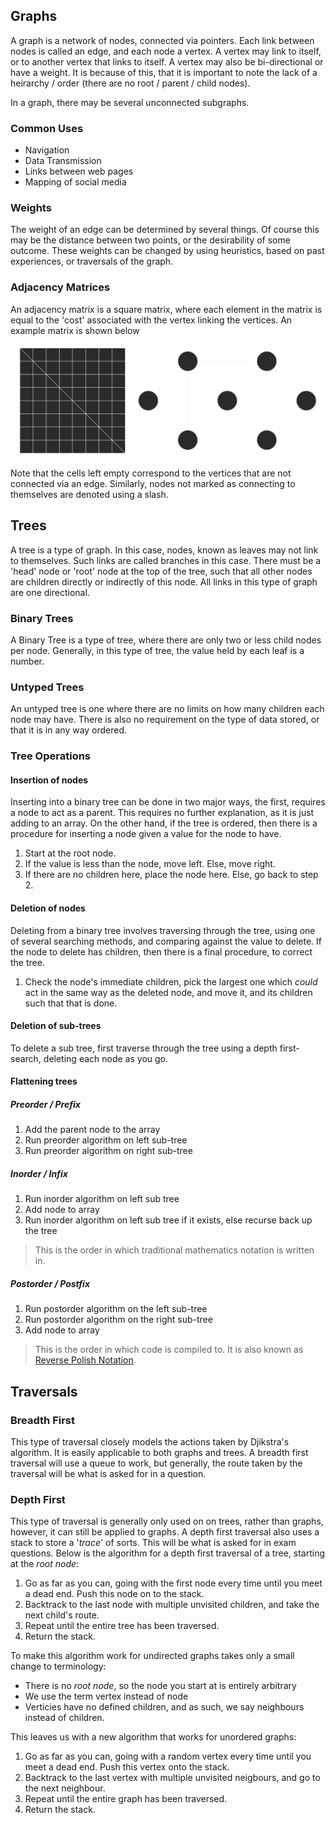 ## Graphs
A graph is a network of nodes, connected via pointers. Each link between nodes is called an edge, and each node a vertex. A vertex may link to itself, or to another vertex that links to itself. A vertex may also be bi-directional or have a weight. It is because of this, that it is important to note the lack of a heirarchy / order (there are no root / parent / child nodes).

In a graph, there may be several unconnected subgraphs.

### Common Uses
- Navigation
- Data Transmission
- Links between web pages
- Mapping of social media

### Weights
The weight of an edge can be determined by several things. Of course this may be the distance between two points, or the desirability of some outcome. These weights can be changed by using heuristics, based on past experiences, or traversals of the graph.

### Adjacency Matrices
An adjacency matrix is a square matrix, where each element in the matrix is equal to the 'cost' associated with the vertex linking the vertices. An example matrix is shown below

![Ajacency Matrix](./Images/Graphs/Ajacency-Matrix.svg)

Note that the cells left empty correspond to the vertices that are not connected via an edge. Similarly, nodes not marked as connecting to themselves are denoted using a slash.

## Trees
A tree is a type of graph. In this case, nodes, known as leaves may not link to themselves. Such links are called branches in this case. There must be a 'head' node or 'root' node at the top of the tree, such that all other nodes are children directly or indirectly of this node. All links in this type of graph are one directional.

### Binary Trees
A Binary Tree is a type of tree, where there are only two or less child nodes per node. 
Generally, in this type of tree, the value held by each leaf is a number.

### Untyped Trees
An untyped tree is one where there are no limits on how many children each node may have. There is also no requirement on the type of data stored, or that it is in any way ordered.

### Tree Operations
#### Insertion of nodes
Inserting into a binary tree can be done in two major ways, the first, requires a node to act as a parent. This requires no further explanation, as it is just adding to an array. On the other hand, if the tree is ordered, then there is a procedure for inserting a node given a value for the node to have.
1. Start at the root node.
2. If the value is less than the node, move left. Else, move right.
3. If there are no children here, place the node here. Else, go back to step 2.

#### Deletion of nodes
Deleting from a binary tree involves traversing through the tree, using one of several searching methods, and comparing against the value to delete. If the node to delete has children, then there is a final procedure, to correct the tree.
1. Check the node's immediate children, pick the largest one which *could* act in the same way as the deleted node, and move it, and its children such that that is done.

#### Deletion of sub-trees
To delete a sub tree, first traverse through the tree using a depth first-search, deleting each node as you go.

#### Flattening trees
##### Preorder / Prefix
1. Add the parent node to the array
2. Run preorder algorithm on left sub-tree
3. Run preorder algorithm on right sub-tree 

##### Inorder / Infix
1. Run inorder algorithm on left sub tree
2. Add node to array
3. Run inorder algorithm on left sub tree if it exists, else recurse back up the tree

> This is the order in which traditional mathematics notation is written in.

##### Postorder / Postfix
1. Run postorder algorithm on the left sub-tree
2. Run postorder algorithm on the right sub-tree
3. Add node to array

> This is the order in which code is compiled to. It is also known as [Reverse Polish Notation](./The_Compilation_Toolchain.md/#from-source-to-executable).

## Traversals
### Breadth First
This type of traversal closely models the actions taken by Djikstra's algorithm. It is easily applicable to both graphs and trees. A breadth first traversal will use a queue to work, but generally, the route taken by the traversal will be what is asked for in a question.

### Depth First
This type of traversal is generally only used on on trees, rather than graphs, however, it can still be applied to graphs. A depth first traversal also uses a stack to store a '*trace*' of sorts. This will be what is asked for in exam questions. Below is the algorithm for a depth first traversal of a tree, starting at the *root node*:

1. Go as far as you can, going with the first node every time until you meet a dead end. Push this node on to the stack.
2. Backtrack to the last node with multiple unvisited children, and take the next child's route.
3. Repeat until the entire tree has been traversed.
4. Return the stack.

To make this algorithm work for undirected graphs takes only a small change to terminology: 
- There is no *root node*, so the node you start at is entirely arbitrary
- We use the term vertex instead of node
- Verticies have no defined children, and as such, we say neighbours instead of children.

This leaves us with a new algorithm that works for unordered graphs:

1. Go as far as you can, going with a random vertex every time until you meet a dead end. Push this vertex onto the stack.
2. Backtrack to the last vertex with multiple unvisited neigbours, and go to the next neighbour. 
3. Repeat until the entire graph has been traversed.
4. Return the stack.
